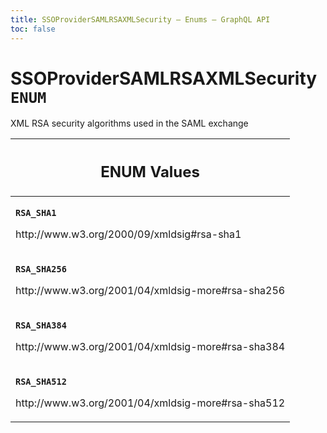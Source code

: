 ```yaml
---
title: SSOProviderSAMLRSAXMLSecurity – Enums – GraphQL API
toc: false
---
```

<!--
  _____   ____    _   _  ____ _______   ______ _____ _____ _______
  |  __  / __   |  | |/ __ __   __| |  ____|  __ _   _|__   __|
  | |  | | |  | | |  | | |  | | | |    | |__  | |  | || |    | |
  | |  | | |  | | | . ` | |  | | | |    |  __| | |  | || |    | |
  | |__| | |__| | | |  | |__| | | |    | |____| |__| || |_   | |
  |_____/ ____/  |_| _|____/  |_|    |______|_____/_____|  |_|
  This file is auto-generated by script/generate_graphql_api_content.sh,
  please build the schema.json by running `rails api:graph:export`
  with https://github.com/buildkite/buildkite/,
  replace the content in data/graphql_data_schema.json
  and run the generation script `./scripts/generate-graphql-api-content.sh`.
-->
<!-- vale off -->
<h1 class="has-pills" data-algolia-exclude>
  SSOProviderSAMLRSAXMLSecurity
  <span class="pill pill--enum pill--normal-case pill--large"><code>ENUM</code></span>
</h1>
<!-- vale on -->


<p>XML RSA security algorithms used in the SAML exchange</p>










<table class="responsive-table responsive-table--single-column-rows">
  <thead>
    <th>
      <h2 data-algolia-exclude>ENUM Values</h2>
    </th>
  </thead>
  <tbody>
    <tr><td><p><strong><code>RSA_SHA1</code></strong></p><p>http://www.w3.org/2000/09/xmldsig#rsa-sha1</p></td></tr><tr><td><p><strong><code>RSA_SHA256</code></strong></p><p>http://www.w3.org/2001/04/xmldsig-more#rsa-sha256</p></td></tr><tr><td><p><strong><code>RSA_SHA384</code></strong></p><p>http://www.w3.org/2001/04/xmldsig-more#rsa-sha384</p></td></tr><tr><td><p><strong><code>RSA_SHA512</code></strong></p><p>http://www.w3.org/2001/04/xmldsig-more#rsa-sha512</p></td></tr>
  </tbody>
</table>
